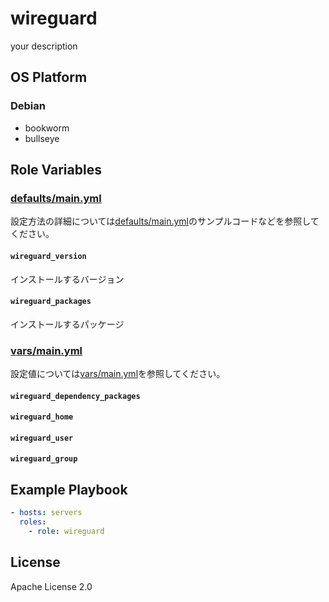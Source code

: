 wireguard
=================

your description

OS Platform
-----------------

### Debian

- bookworm
- bullseye

Role Variables
--------------

### [defaults/main.yml](defaults/main.yml)

設定方法の詳細については[defaults/main.yml](defaults/main.yml)のサンプルコードなどを参照してください。

#### `wireguard_version`

インストールするバージョン

#### `wireguard_packages`

インストールするパッケージ

### [vars/main.yml](vars/main.yml)

設定値については[vars/main.yml](vars/main.yml)を参照してください。

#### `wireguard_dependency_packages`

#### `wireguard_home`

#### `wireguard_user`

#### `wireguard_group`

Example Playbook
--------------

```yaml
- hosts: servers
  roles:
    - role: wireguard
```

License
--------------

Apache License 2.0
